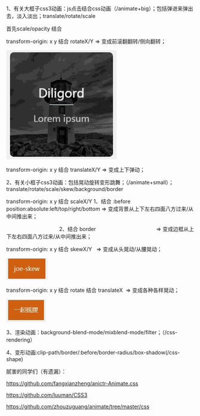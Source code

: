 # 

1、有关大框子css3动画：js点击结合css动画（/animate+big）；包括弹进来弹出去，淡入淡出；translate/rotate/scale

首先scale/opacity 结合

transform-origin: x y 结合 rotateX/Y    => 变成前滚翻翻转/侧向翻转；

![](readmeImg/jdfw.gif)

transform-origin: x y 结合 translateX/Y => 变成上下弹动；

2、有关小框子css3动画：包括晃动旋转变形跳舞；（/animate+small）；translate/rotate/scale/skew/background/border

transform-origin: x y  结合 scaleX/Y 1、结合 :before position:absolute:left/top/right/bottom => 变成背景从上下左右四面八方过来/从中间推出来；

                                     2、结合 border                                         => 变成边框从上下左右四面八方过来/从中间推出来；

transform-origin: x y  结合 skewX/Y   => 变成从头晃动/从腰晃动；

![](readmeImg/huangdong.gif)

transform-origin: x y  结合 rotate 结合 translateX  => 变成各种各样晃动；

![](readmeImg/small.gif)

3、渲染动画：background-blend-mode/mixblend-mode/filter；（/css-rendering）

4、变形动画:clip-path/border/:before/border-radius/box-shadow(/css-shape)

腻害的同学们（有遗漏）：

https://github.com/fangxianzheng/anictr-Animate.css

https://github.com/luuman/CSS3

https://github.com/zhouzuguang/animate/tree/master/css
